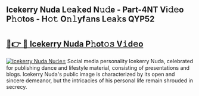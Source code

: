 ## Icekerry Nuda L𝚎a𝚔ed N𝚞𝚍e - Part-4NT Vi𝚍𝚎o P𝚑𝚘tos - H𝚘𝚝 O𝚗𝚕yf𝚊ns L𝚎a𝚔s QYP52

# <h2><a href="http://kf7czp3.oniu.top/?m=Icekerry+Nuda">🔗👉 🔴 Icekerry Nuda P𝚑ot𝚘𝚜 V𝚒d𝚎o</a></h2>

[![Icekerry Nuda Nu𝚍e𝚜](https://i.imgur.com/0qMVB7G.gif)](http://kf7czp3.oniu.top/?m=Icekerry+Nuda)
Social media personality Icekerry Nuda, celebrated for publishing dance and lifestyle material, consisting of presentations and blogs. Icekerry Nuda's public image is characterized by its open and sincere demeanor, but the intricacies of his personal life remain shrouded in secrecy.  
